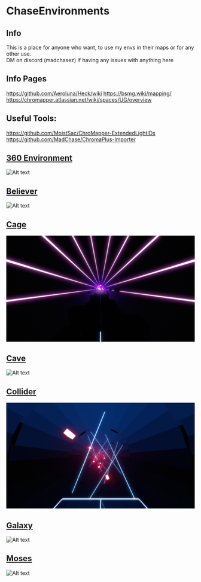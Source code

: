 # ChaseEnvironments
## Info
This is a place for anyone who want, to use my envs in their maps or for any other use.    
DM on discord (madchasez) if having any issues with anything here
## Info Pages
https://github.com/Aeroluna/Heck/wiki
https://bsmg.wiki/mapping/
https://chromapper.atlassian.net/wiki/spaces/UG/overview
## Useful Tools:    
https://github.com/MoistSac/ChroMapper-ExtendedLightIDs    
https://github.com/MadChase/ChromaPlus-Importer    

## [360 Environment](Main%20Envs/360%20env) </h1>
![Alt text](Main%20Envs/360%20env/PIC.png)

## [Believer](Main%20Envs/Believer)
![Alt text](Main%20Envs/Believer/PIC.png)

## [Cage](Main%20Envs/Cage)
![Alt text](Main%20Envs/Cage/PIC.png)

## [Cave](Main%20Envs/Cave)
![Alt text](Main%20Envs/Cave/PIC.png)

## [Collider](Main%20Envs/Collider)
![Alt text](Main%20Envs/Collider/PIC.png)

## [Galaxy](Main%20Envs/Galaxy)
![Alt text](Main%20Envs/Galaxy/PIC.png)

## [Moses](Main%20Envs/Moses)
![Alt text](Main%20Envs/Moses/PIC.png)
